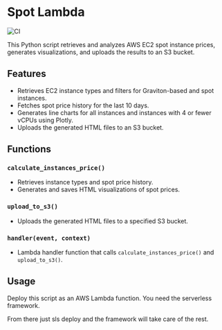 # Spot Lambda

![CI](https://github.com/alexelshamouty/spot-prices/actions/workflows/deploy.yaml/badge.svg)

This Python script retrieves and analyzes AWS EC2 spot instance prices, generates visualizations, and uploads the results to an S3 bucket.

## Features

- Retrieves EC2 instance types and filters for Graviton-based and spot instances.
- Fetches spot price history for the last 10 days.
- Generates line charts for all instances and instances with 4 or fewer vCPUs using Plotly.
- Uploads the generated HTML files to an S3 bucket.

## Functions

### `calculate_instances_price()`
- Retrieves instance types and spot price history.
- Generates and saves HTML visualizations of spot prices.

### `upload_to_s3()`
- Uploads the generated HTML files to a specified S3 bucket.

### `handler(event, context)`
- Lambda handler function that calls `calculate_instances_price()` and `upload_to_s3()`.

## Usage

Deploy this script as an AWS Lambda function. 
You need the serverless framework.

From there just sls deploy and the framework will take care of the rest.